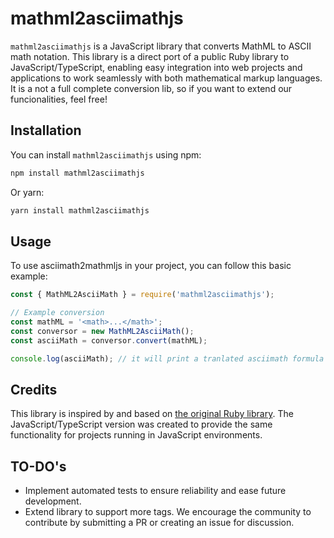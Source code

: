 # mathml2asciimathjs

`mathml2asciimathjs` is a JavaScript library that converts MathML to ASCII math notation. This library is a direct port of a public Ruby library to JavaScript/TypeScript, enabling easy integration into web projects and applications to work seamlessly with both mathematical markup languages. It is a not a full complete conversion lib, so if you want to extend our funcionalities, feel free!

## Installation

You can install `mathml2asciimathjs` using npm:

```bash
npm install mathml2asciimathjs
```

Or yarn:

```bash
yarn install mathml2asciimathjs
```

## Usage

To use asciimath2mathmljs in your project, you can follow this basic example:

```typescript
const { MathML2AsciiMath } = require('mathml2asciimathjs');

// Example conversion
const mathML = '<math>...</math>';
const conversor = new MathML2AsciiMath();
const asciiMath = conversor.convert(mathML);

console.log(asciiMath); // it will print a tranlated asciimath formula
```

## Credits

This library is inspired by and based on [the original Ruby library](https://github.com/plurimath/mathml2asciimath). The JavaScript/TypeScript version was created to provide the same functionality for projects running in JavaScript environments.

## TO-DO's

- Implement automated tests to ensure reliability and ease future development.
- Extend library to support more tags. We encourage the community to contribute by submitting a PR or creating an issue for discussion.

